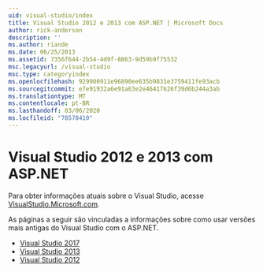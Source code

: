 ```yaml
---
uid: visual-studio/index
title: Visual Studio 2012 e 2013 com ASP.NET | Microsoft Docs
author: rick-anderson
description: ''
ms.author: riande
ms.date: 06/25/2013
ms.assetid: 7356f644-2b54-4d9f-8863-9d59b9f75532
msc.legacyurl: /visual-studio
msc.type: categoryindex
ms.openlocfilehash: 929900911e96890ee635b9831e3759411fe93acb
ms.sourcegitcommit: e7e91932a6e91a63e2e46417626f39d6b244a3ab
ms.translationtype: MT
ms.contentlocale: pt-BR
ms.lasthandoff: 03/06/2020
ms.locfileid: "78578410"
---
```

# <a name="visual-studio-2012-and-2013-with-aspnet"></a>Visual Studio 2012 e 2013 com ASP.NET

Para obter informações atuais sobre o Visual Studio, acesse [VisualStudio.Microsoft.com](https://visualstudio.microsoft.com).

As páginas a seguir são vinculadas a informações sobre como usar versões mais antigas do Visual Studio com o ASP.NET.

- [Visual Studio 2017](overview/2017/index.md)
- [Visual Studio 2013](overview/2013/index.md)
- [Visual Studio 2012](overview/2012/index.md)
